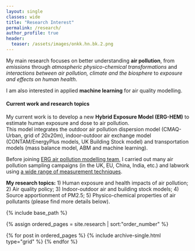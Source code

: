 ```yaml
---
layout: single
classes: wide
title: "Research Interest"
permalink: /research/
author_profile: true
header:
  teaser: /assets/images/onkk.hn.bk.2.png
---
```



My main research focuses on better understanding **air pollution**, 
from *emissions* through *atmospheric physico-chemical transformations* and *interactions between air pollution, climate and the biosphere* to *exposure and effects on human health*.

I am also interested in applied **machine learning** for air quality modelling. 

#### Current work and research topics

My current work is to develop a new **Hybrid Exposure Model (ERG-HEM)** to estimate human exposure and dose to air pollution.   
This model integrates the outdoor air pollution dispersion model (CMAQ-Urban, grid of 20x20m), indoor-outdoor air exchange model (CONTAM/EnergyPlus models,
UK Building Stock model) and transportation models (mass balance model, ABM and machine learning).

Before joining [ERG air pollution modelling team](https://www.imperial.ac.uk/school-public-health/environmental-research-group/research/modelling/), I carried out many air pollution sampling campaigns (in the UK, EU, China, India, etc.) and labwork using [a wide range of measurement techniques](https://tuanvvu.github.io/profile/other.html). 

**My research topics:** 1) Human exposure and health impacts of air pollution; 2) Air quality policy; 3) Indoor-outdoor air and building stock models;  4) Source apportionment of PM2.5; 5) Physico-chemical properties of air pollutants (please find more details below).

<nbsp>

{% include base_path %}

{% assign ordered_pages = site.research | sort:"order_number" %}

{% for post in ordered_pages %}
  {% include archive-single.html type="grid" %}
{% endfor %}
